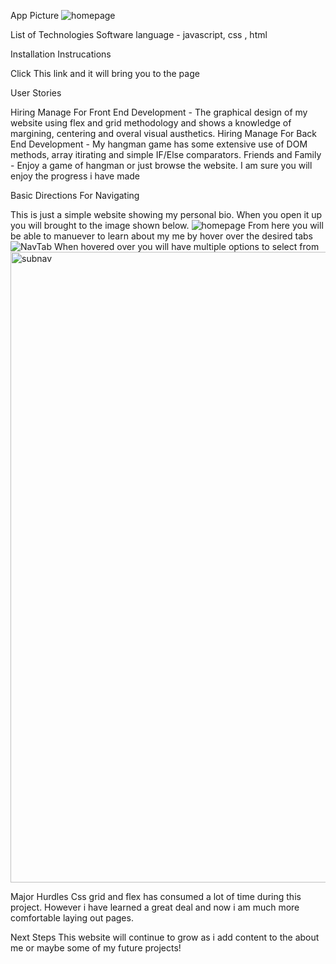 App Picture
![homepage](https://github.com/jschinel/SelfBio/assets/151977826/11ec7b43-b756-4171-9a3c-374572021605)

List of Technologies
Software language - javascript, css , html

Installation Instrucations

Click This link and it will bring you to the page


User Stories

Hiring Manage For Front End Development - The graphical design of my website using flex and grid methodology and shows a knowledge of margining, centering and overal visual austhetics.
Hiring Manage For Back End Development - My hangman game has some extensive use of DOM methods, array itirating and simple IF/Else comparators.
Friends and Family - Enjoy a game of hangman or just browse the website. I am sure you will enjoy the progress i have made

Basic Directions For Navigating

This is just a simple website showing my personal bio. When you open it up you will brought
to the image shown below.
![homepage](https://github.com/jschinel/SelfBio/assets/151977826/39872146-213b-4c8f-aee5-e0571b90c960)
From here you will be able to manuever to learn about my me by hover over the desired tabs
![NavTab](https://github.com/jschinel/SelfBio/assets/151977826/b68ad6c9-142b-4628-abad-484037f25c82)
When hovered over you will have multiple options to select from
<img width="1009" alt="subnav" src="https://github.com/jschinel/SelfBio/assets/151977826/d69e026f-76a4-4f2b-bc55-5202ae5e55f6">

Major Hurdles
Css grid and flex has consumed a lot of time during this project. However i have learned a great deal and now i am much more comfortable laying out pages.

Next Steps
This website will continue to grow as i add content to the about me or maybe some of my future projects!
